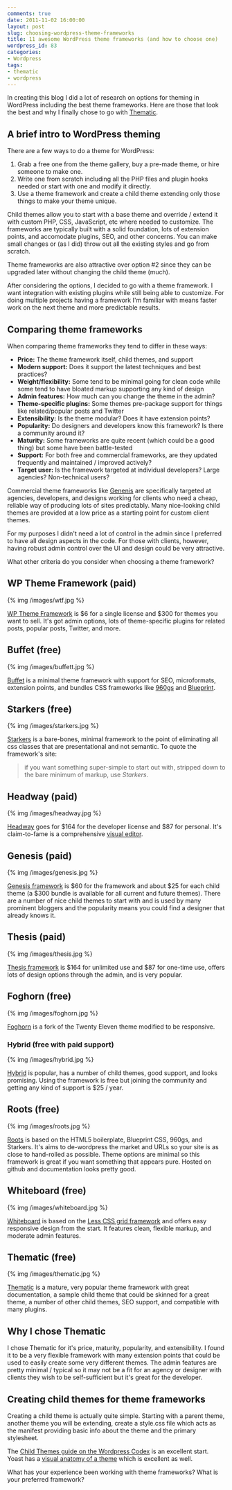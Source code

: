 ```yaml
---
comments: true
date: 2011-11-02 16:00:00
layout: post
slug: choosing-wordpress-theme-frameworks
title: 11 awesome WordPress theme frameworks (and how to choose one)
wordpress_id: 83
categories:
- Wordpress
tags:
- thematic
- wordpress
---
```


In creating this blog I did a lot of research on options for theming in WordPress including the best theme frameworks. Here are those that look the best and why I finally chose to go with [Thematic](http://themeshaper.com/thematic/).

<!-- more -->

## A brief intro to WordPress theming

There are a few ways to do a theme for WordPress:
	
1. Grab a free one from the theme gallery, buy a pre-made theme, or hire someone to make one.
2. Write one from scratch including all the PHP files and plugin hooks needed or start with one and modify it directly.
3. Use a theme framework and create a child theme extending only those things to make your theme unique.

Child themes allow you to start with a base theme and override / extend it with custom PHP, CSS, JavaScript, etc where needed to customize. The frameworks are typically built with a solid foundation, lots of extension points, and accomodate plugins, SEO, and other concerns. You can make small changes or (as I did) throw out all the existing styles and go from scratch.

Theme frameworks are also attractive over option #2 since they can be upgraded later without changing the child theme (much).

After considering the options, I decided to go with a theme framework. I want integration with existing plugins while still being able to customize. For doing multiple projects having a framework I'm familiar with means faster work on the next theme and more predictable results.

## Comparing theme frameworks

When comparing theme frameworks they tend to differ in these ways:

* **Price:** The theme framework itself, child themes, and support
* **Modern support:** Does it support the latest techniques and best practices?
* **Weight/flexibility:** Some tend to be minimal going for clean code while some tend to have bloated markup supporting any kind of design
* **Admin features:** How much can you change the theme in the admin?
* **Theme-specific plugins:** Some themes pre-package support for things like related/popular posts and Twitter
* **Extensibility:** Is the theme modular? Does it have extension points?
* **Popularity:** Do designers and developers know this framework? Is there a community around it?
* **Maturity:** Some frameworks are quite recent (which could be a good thing) but some have been battle-tested
* **Support:** For both free and commercial frameworks, are they updated frequently and maintained / improved actively?
* **Target user:** Is the framework targeted at individual developers? Large agencies? Non-technical users?

Commercial theme frameworks like [Genenis](http://www.studiopress.com/themes/genesis) are specifically targeted at agencies, developers, and designs working for clients who need a cheap, reliable way of producing lots of sites predictably. Many nice-looking child themes are provided at a low price as a starting point for custom client themes.

For my purposes I didn't need a lot of control in the admin since I preferred to have all design aspects in the code. For those with clients, however, having robust admin control over the UI and design could be very attractive.

What other criteria do you consider when choosing a theme framework?

## WP Theme Framework (paid)

{% img /images/wtf.jpg %}

[WP Theme Framework](http://wtf.dev7studios.com/) is $6 for a single license and $300 for themes you want to sell. It's got admin options, lots of theme-specific plugins for related posts, popular posts, Twitter, and more.

## Buffet (free)

{% img /images/buffett.jpg %}

[Buffet](http://www.zy.sg/the-buffet-framework/) is a minimal theme framework with support for SEO, microformats, extension points, and bundles CSS frameworks like [960gs](http://www.960.gs/) and [Blueprint](http://www.blueprintcss.org/).

## Starkers (free)

{% img /images/starkers.jpg %}

[Starkers](http://starkerstheme.com/) is a bare-bones, minimal framework to the point of eliminating all css classes that are presentational and not semantic. To quote the framework's site:

> if you want something super-simple to start out with, stripped down to the bare minimum of markup, use _Starkers_.

## Headway (paid)

{% img /images/headway.jpg %}

[Headway](http://headwaythemes.com/) goes for $164 for the developer license and $87 for personal. It's claim-to-fame is a comprehensive [visual editor](http://headwaythemes.com/features/visual-editor/). 

## Genesis (paid)

{% img /images/genesis.jpg %}

[Genesis framework](http://www.studiopress.com/features) is $60 for the framework and about $25 for each child theme (a $300 bundle is available for all current and future themes). There are a number of nice child themes to start with and is used by many prominent bloggers and the popularity means you could find a designer that already knows it.

## Thesis (paid)

{% img /images/thesis.jpg %}

[Thesis framework](http://diythemes.com/) is $164 for unlimited use and $87 for one-time use, offers lots of design options through the admin, and is very popular.

## Foghorn (free)

{% img /images/foghorn.jpg %}

[Foghorn](http://wptheming.com/foghorn/) is a fork of the Twenty Eleven theme modified to be responsive.

### Hybrid (free with paid support)

{% img /images/hybrid.jpg %}

[Hybrid](http://themehybrid.com) is popular, has a number of child themes, good support, and looks promising. Using the framework is free but joining the community and getting any kind of support is $25 / year.

## Roots (free)

{% img /images/roots.jpg %}

[Roots](http://www.rootstheme.com/) is based on the HTML5 boilerplate, Blueprint CSS, 960gs, and Starkers. It's aims to de-wordpress the market and URLs so your site is as close to hand-rolled as possible. Theme options are minimal so this framework is great if you want something that appears pure. Hosted on github and documentation looks pretty good.

## Whiteboard (free)

{% img /images/whiteboard.jpg %}

[Whiteboard](http://whiteboardframework.com/) is based on the [Less CSS grid framework](http://lessframework.com/) and offers easy responsive design from the start. It features clean, flexible markup, and moderate admin features.

## Thematic (free)

{% img /images/thematic.jpg %}

[Thematic](http://themeshaper.com/thematic/) is a mature, very popular theme framework with great documentation, a sample child theme that could be skinned for a great theme, a number of other child themes, SEO support, and compatible with many plugins.

## Why I chose Thematic

I chose Thematic for it's price, maturity, popularity, and extensibility. I found it to be a very flexible framework with many extension points that could be used to easily create some very different themes. The admin features are pretty minimal / typical so it may not be a fit for an agency or designer with clients they wish to be self-sufficient but it's great for the developer.

## Creating child themes for theme frameworks

Creating a child theme is actually quite simple. Starting with a parent theme, another theme you will be extending, create a style.css file which acts as the manifest providing basic info about the theme and the primary stylesheet.

The [Child Themes guide on the Wordpress Codex](http://codex.wordpress.org/Child_Themes) is an excellent start. Yoast has a [visual anatomy of a theme](http://yoast.com/wordpress-theme-anatomy/) which is excellent as well.

What has your experience been working with theme frameworks? What is your preferred framework?

